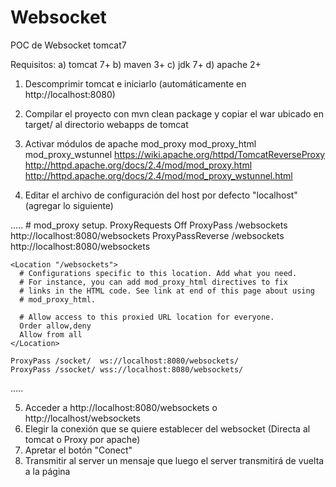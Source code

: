 Websocket
=========

POC de Websocket tomcat7 

Requisitos:
a) tomcat 7+
b) maven 3+
c) jdk 7+
d) apache 2+

1) Descomprimir tomcat e iniciarlo (automáticamente en http://localhost:8080)
2) Compilar el proyecto con mvn clean package y copiar el war ubicado en target/ al directorio webapps de tomcat
3) Activar módulos de apache mod_proxy mod_proxy_html mod_proxy_wstunnel
https://wiki.apache.org/httpd/TomcatReverseProxy
http://httpd.apache.org/docs/2.4/mod/mod_proxy.html
http://httpd.apache.org/docs/2.4/mod/mod_proxy_wstunnel.html

4) Editar el archivo de configuración del host por defecto "localhost" (agregar lo siguiente)

<VirtualHost>
.....
    # mod_proxy setup.
    ProxyRequests Off
    ProxyPass /websockets http://localhost:8080/websockets
    ProxyPassReverse /websockets http://localhost:8080/websockets

    <Location "/websockets">
  	  # Configurations specific to this location. Add what you need.
	  # For instance, you can add mod_proxy_html directives to fix
      # links in the HTML code. See link at end of this page about using
      # mod_proxy_html.

      # Allow access to this proxied URL location for everyone.
	  Order allow,deny
      Allow from all
    </Location>

	ProxyPass /socket/  ws://localhost:8080/websockets/
	ProxyPass /ssocket/ wss://localhost:8080/websockets/
.....
</VirtualHost>

5) Acceder a http://localhost:8080/websockets o http://localhost/websockets
6) Elegir la conexión que se quiere establecer del websocket (Directa al tomcat o Proxy por apache)
7) Apretar el botón "Conect"
8) Transmitir al server un mensaje que luego el server transmitirá de vuelta a la página

